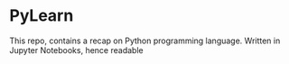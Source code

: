 # PyLearn
This repo, contains a recap on Python programming language. Written in Jupyter Notebooks, hence readable
